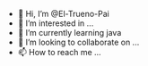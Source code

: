 - 👋 Hi, I’m @El-Trueno-Pai
- 👀 I’m interested in ...
- 🌱 I’m currently learning java
- 💞️ I’m looking to collaborate on ...
- 📫 How to reach me ...

<!---
El-Trueno-Pai/El-Trueno-Pai is a ✨ special ✨ repository because its `README.md` (this file) appears on your GitHub profile.
You can click the Preview link to take a look at your changes.
--->
